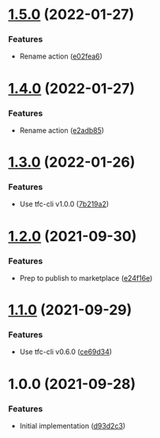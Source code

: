 # [1.5.0](https://github.com/cbsinteractive/delete-tfc-workspace-action/compare/1.4.0...1.5.0) (2022-01-27)


### Features

* Rename action ([e02fea6](https://github.com/cbsinteractive/delete-tfc-workspace-action/commit/e02fea6894bc27569e7c9e5bca72210135703bbf))

# [1.4.0](https://github.com/cbsinteractive/delete-tfc-workspace-action/compare/1.3.0...1.4.0) (2022-01-27)


### Features

* Rename action ([e2adb85](https://github.com/cbsinteractive/delete-tfc-workspace-action/commit/e2adb850fdbfce98080e407908fed915244c0067))

# [1.3.0](https://github.com/cbsinteractive/delete-tfc-workspace-action/compare/1.2.0...1.3.0) (2022-01-26)


### Features

* Use tfc-cli v1.0.0 ([7b219a2](https://github.com/cbsinteractive/delete-tfc-workspace-action/commit/7b219a23ca88f68ef2678b7b3055d36c1086a3b6))

# [1.2.0](https://github.com/cbsinteractive/delete-tfc-workspace-action/compare/1.1.0...1.2.0) (2021-09-30)


### Features

* Prep to publish to marketplace ([e24f16e](https://github.com/cbsinteractive/delete-tfc-workspace-action/commit/e24f16e2ef29a2780b8cc9d07feb54c2c6969e5d))

# [1.1.0](https://github.com/cbsinteractive/delete-tfc-workspace-action/compare/1.0.0...1.1.0) (2021-09-29)


### Features

* Use tfc-cli v0.6.0 ([ce69d34](https://github.com/cbsinteractive/delete-tfc-workspace-action/commit/ce69d34dc06705c44204d3f5cf927a8b2fd69211))

# 1.0.0 (2021-09-28)


### Features

* Initial implementation ([d93d2c3](https://github.com/cbsinteractive/delete-tfc-workspace-action/commit/d93d2c378d1e62130f6d5b1152171eb9d9ebfd48))
